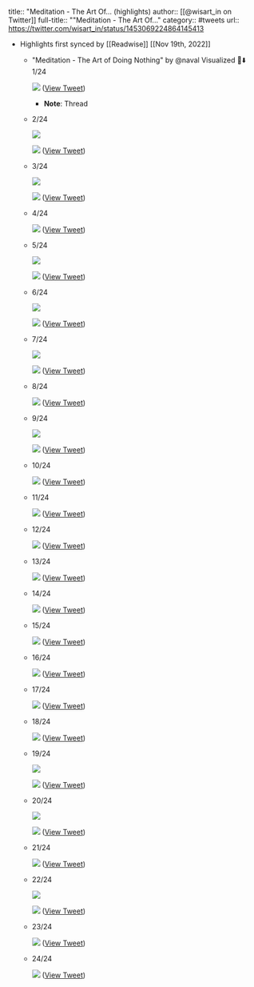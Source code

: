 title:: "Meditation - The Art Of... (highlights)
author:: [[@wisart_in on Twitter]]
full-title:: ""Meditation - The Art Of..."
category:: #tweets
url:: https://twitter.com/wisart_in/status/1453069224864145413

- Highlights first synced by [[Readwise]] [[Nov 19th, 2022]]
	- "Meditation - The Art of Doing Nothing" by @naval  Visualized 🧵⬇️ 1/24 
	  
	  ![](https://pbs.twimg.com/media/FCpTlF5VIAcPX0U.jpg) ([View Tweet](https://twitter.com/wisart_in/status/1453069224864145413))
		- **Note**: Thread
	- 2/24 
	  
	  ![](https://pbs.twimg.com/media/FCpTo5yVcAEBqo2.jpg) 
	  
	  ![](https://pbs.twimg.com/media/FCpTo5_UUAUJSjS.jpg) ([View Tweet](https://twitter.com/wisart_in/status/1453069231134633989))
	- 3/24 
	  
	  ![](https://pbs.twimg.com/media/FCpTt4IVQAQNmga.jpg) 
	  
	  ![](https://pbs.twimg.com/media/FCpTt51VkAEmUxI.jpg) ([View Tweet](https://twitter.com/wisart_in/status/1453069236738297857))
	- 4/24 
	  
	  ![](https://pbs.twimg.com/media/FCpTzugUYAADF-3.jpg) ([View Tweet](https://twitter.com/wisart_in/status/1453069242165727236))
	- 5/24 
	  
	  ![](https://pbs.twimg.com/media/FCpT39KVcAMf6v6.jpg) 
	  
	  ![](https://pbs.twimg.com/media/FCpT3__VcAI57z8.jpg) ([View Tweet](https://twitter.com/wisart_in/status/1453069247790215169))
	- 6/24 
	  
	  ![](https://pbs.twimg.com/media/FCpT-DZUYAMhf48.jpg) 
	  
	  ![](https://pbs.twimg.com/media/FCpT-F7VQAI65D-.jpg) ([View Tweet](https://twitter.com/wisart_in/status/1453069253687476226))
	- 7/24 
	  
	  ![](https://pbs.twimg.com/media/FCpUCCdVIAYUBIG.jpg) 
	  
	  ![](https://pbs.twimg.com/media/FCpUCDSVcAMaon8.jpg) ([View Tweet](https://twitter.com/wisart_in/status/1453069259400040451))
	- 8/24 
	  
	  ![](https://pbs.twimg.com/media/FCpUF0JUYAEwJCl.jpg) ([View Tweet](https://twitter.com/wisart_in/status/1453069265012019203))
	- 9/24 
	  
	  ![](https://pbs.twimg.com/media/FCpULN4VUAIngW0.jpg) 
	  
	  ![](https://pbs.twimg.com/media/FCpULPLUUAE7sUB.jpg) ([View Tweet](https://twitter.com/wisart_in/status/1453069270712143876))
	- 10/24 
	  
	  ![](https://pbs.twimg.com/media/FCpUaY4VgAICPuw.jpg) ([View Tweet](https://twitter.com/wisart_in/status/1453069276336701441))
	- 11/24 
	  
	  ![](https://pbs.twimg.com/media/FCpUj9AVgAITivD.jpg) ([View Tweet](https://twitter.com/wisart_in/status/1453069281730580480))
	- 12/24 
	  
	  ![](https://pbs.twimg.com/media/FCpUr8JUUAEyZx9.jpg) ([View Tweet](https://twitter.com/wisart_in/status/1453069286969274375))
	- 13/24 
	  
	  ![](https://pbs.twimg.com/media/FCpUxRAVQAAR4FH.jpg) ([View Tweet](https://twitter.com/wisart_in/status/1453069292249837568))
	- 14/24 
	  
	  ![](https://pbs.twimg.com/media/FCpU9E5VEAAARCO.jpg) ([View Tweet](https://twitter.com/wisart_in/status/1453069297652097025))
	- 15/24 
	  
	  ![](https://pbs.twimg.com/media/FCpVENnVIAMjfMA.jpg) ([View Tweet](https://twitter.com/wisart_in/status/1453069303067000835))
	- 16/24 
	  
	  ![](https://pbs.twimg.com/media/FCpVKTaVUAEQNE-.jpg) ([View Tweet](https://twitter.com/wisart_in/status/1453069308423127041))
	- 17/24 
	  
	  ![](https://pbs.twimg.com/media/FCpVTBrVIAsJ2F-.jpg) ([View Tweet](https://twitter.com/wisart_in/status/1453069313661804547))
	- 18/24 
	  
	  ![](https://pbs.twimg.com/media/FCpVYsqVgAETe0G.jpg) ([View Tweet](https://twitter.com/wisart_in/status/1453069319005372419))
	- 19/24 
	  
	  ![](https://pbs.twimg.com/media/FCpVeV0VkAIeNwY.jpg) 
	  
	  ![](https://pbs.twimg.com/media/FCpVeZcUYAA1s-p.jpg) ([View Tweet](https://twitter.com/wisart_in/status/1453069324734787586))
	- 20/24 
	  
	  ![](https://pbs.twimg.com/media/FCpVicyVgAA9Zpg.jpg) 
	  
	  ![](https://pbs.twimg.com/media/FCpVifIVkAIECwR.jpg) ([View Tweet](https://twitter.com/wisart_in/status/1453069330283778051))
	- 21/24 
	  
	  ![](https://pbs.twimg.com/media/FCpVwwQVEAAFZxq.jpg) ([View Tweet](https://twitter.com/wisart_in/status/1453069335468003331))
	- 22/24 
	  
	  ![](https://pbs.twimg.com/media/FCpV9UTVUAEnwwd.jpg) 
	  
	  ![](https://pbs.twimg.com/media/FCpV9Y2VUAQ7v4h.jpg) ([View Tweet](https://twitter.com/wisart_in/status/1453069340916420611))
	- 23/24 
	  
	  ![](https://pbs.twimg.com/media/FCpWDkfVEAE7ztw.jpg) ([View Tweet](https://twitter.com/wisart_in/status/1453069346838769668))
	- 24/24 
	  
	  ![](https://pbs.twimg.com/media/FCpWIqxVIAAHyxz.jpg) ([View Tweet](https://twitter.com/wisart_in/status/1453069352106749954))